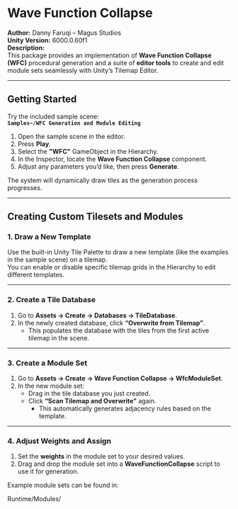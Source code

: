 ﻿# Wave Function Collapse

**Author:** Danny Faruqi – Magus Studios  
**Unity Version:** 6000.0.60f1  
**Description:**  
This package provides an implementation of **Wave Function Collapse (WFC)** procedural generation and a suite of **editor tools** to create and edit module sets seamlessly with Unity’s Tilemap Editor.

---

## Getting Started

Try the included sample scene:  
**`Samples~/WFC Generation and Module Editing`**

1. Open the sample scene in the editor.  
2. Press **Play**.  
3. Select the **"WFC"** GameObject in the Hierarchy.  
4. In the Inspector, locate the **Wave Function Collapse** component.  
5. Adjust any parameters you’d like, then press **Generate**.  

The system will dynamically draw tiles as the generation process progresses.

---

## Creating Custom Tilesets and Modules

### 1. Draw a New Template
Use the built-in Unity Tile Palette to draw a new template (like the examples in the sample scene) on a tilemap.  
You can enable or disable specific tilemap grids in the Hierarchy to edit different templates.

---

### 2. Create a Tile Database
1. Go to **Assets → Create → Databases → TileDatabase**.  
2. In the newly created database, click **“Overwrite from Tilemap”**.  
   - This populates the database with the tiles from the first active tilemap in the scene.

---

### 3. Create a Module Set
1. Go to **Assets → Create → Wave Function Collapse → WfcModuleSet**.  
2. In the new module set:
   - Drag in the tile database you just created.  
   - Click **“Scan Tilemap and Overwrite”** again.  
     - This automatically generates adjacency rules based on the template.

---

### 4. Adjust Weights and Assign
1. Set the **weights** in the module set to your desired values.  
2. Drag and drop the module set into a **WaveFunctionCollapse** script to use it for generation.  

Example module sets can be found in:  

Runtime/Modules/